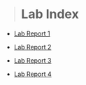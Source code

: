 > # Lab Index

* [Lab Report 1](lab-report-1-week-2.md)

* [Lab Report 2](lab-report-2-week-4.md)

* [Lab Report 3](lab-report-3-week-6.md)  

* [Lab Report 4](lab-report-4-week-8.md)
